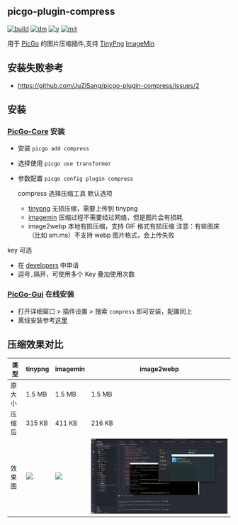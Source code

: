 ## picgo-plugin-compress

[![build](https://img.shields.io/github/workflow/status/juzisang/picgo-plugin-compress/NPMPublish/master?color=brightgreen)](https://github.com/JuZiSang/picgo-plugin-compress/actions)
[![dm](https://img.shields.io/npm/dm/picgo-plugin-compress?color=brightgreen)](https://npmcharts.com/compare/picgo-plugin-compress?minimal=true)
[![v](https://img.shields.io/npm/v/picgo-plugin-compress?color=brightgreen)](https://www.npmjs.com/package/picgo-plugin-compress)
[![mit](https://img.shields.io/badge/license-mit-brightgreen.svg)](https://github.com/JuZiSang/picgo-plugin-compress/blob/master/LICENSE)

用于 [PicGo](https://github.com/Molunerfinn/PicGo) 的图片压缩插件,支持 [TinyPng](https://tinypng.com/) [ImageMin](https://github.com/imagemin/imagemin)

## 安装失败参考

- https://github.com/JuZiSang/picgo-plugin-compress/issues/2

## 安装

### [PicGo-Core](https://github.com/PicGo/PicGo-Core) 安装

- 安装 `picgo add compress`

- 选择使用 `picgo use transformer`

- 参数配置 `picgo config plugin compress`

  compress 选择压缩工具
  默认选项

  - [tinypng](https://tinypng.com/) 无损压缩，需要上传到 tinypng
  - [imagemin](https://github.com/imagemin/imagemin) 压缩过程不需要经过网络，但是图片会有损耗
  - image2webp 本地有损压缩，支持 GIF 格式有损压缩
    注意：有些图床（比如 sm.ms）不支持 webp 图片格式，会上传失败

key 可选

- 在 [developers](https://tinypng.com/developers) 中申请
- 逗号`,`隔开，可使用多个 Key 叠加使用次数

### [PicGo-Gui](https://github.com/Molunerfinn/PicGo) 在线安装

- 打开详细窗口 > 插件设置 > 搜索 `compress` 即可安装，配置同上
- 离线安装参考[这里](https://picgo.github.io/PicGo-Core-Doc/zh/dev-guide/deploy.html#gui%E6%8F%92%E4%BB%B6)

## 压缩效果对比

| 类型   | tinypng                                                                                        | imagemin                                                                                        | image2webp                                                                                            |
| ------ | ---------------------------------------------------------------------------------------------- | ----------------------------------------------------------------------------------------------- | ----------------------------------------------------------------------------------------------------- |
| 原大小 | 1.5 MB                                                                                         | 1.5 MB                                                                                          | 1.5 MB                                                                                                |
| 压缩后 | 315 KB                                                                                         | 411 KB                                                                                          | 216 KB                                                                                                |
| 效果图 | ![](https://raw.githubusercontent.com/JuZiSang/picgo-plugin-compress/master/tests/tinypng.png) | ![](https://raw.githubusercontent.com/JuZiSang/picgo-plugin-compress/master/tests/imagemin.png) | ![](https://raw.githubusercontent.com/JuZiSang/picgo-plugin-compress/master/tests/imagemin_webp.webp) |
